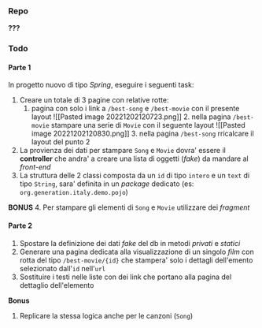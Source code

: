 ### Repo
**???**

### Todo

#### Parte 1
In progetto nuovo di tipo *Spring*, eseguire i seguenti task:
1. Creare un totale di 3 pagine con relative rotte:
	1. pagina con solo i link a `/best-song` e `/best-movie` con il presente layout
![[Pasted image 20221202120723.png]]
		2. nella pagina `/best-movie` stampare una serie di `Movie` con il seguente layout
![[Pasted image 20221202120830.png]]
		3. nella pagina `/best-song` rricalcare il layout del punto 2
2. La provienza dei dati per stampare `Song` e `Movie` dovra' essere il **controller** che andra' a creare una lista di oggetti (*fake*) da mandare al *front-end*
3. La struttura delle 2 classi composta da un `id` di tipo `intero` e un `text` di tipo `String`, sara' definita in un *package* dedicato (es: `org.generation.italy.demo.pojo`)

**BONUS**
4. Per stampare gli elementi di `Song` e `Movie` utilizzare dei *fragment*

#### Parte 2
1. Spostare la definizione dei dati *fake* del db in metodi *privati* e *statici*
2. Generare una pagina dedicata alla visualizzazione di un singolo *film* con rotta del tipo `/best-movie/{id}` che stampera' solo i dettagli dell'emento selezionato dall'`id` nell'`url`
3. Sostituire i testi nelle liste  con dei link che portano alla pagina del dettaglio dell'elemento

**Bonus**
1. Replicare la stessa logica anche per le canzoni (`Song`)